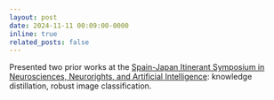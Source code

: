 ```yaml
---
layout: post
date: 2024-11-11 00:09:00-0000
inline: true
related_posts: false
---
```

Presented two prior works at the [Spain-Japan Itinerant Symposium in Neurosciences, Neurorights, and Artificial Intelligence](https://en.acejapon.jp/actividades2024/inteligencia-artificial:-m%C3%A1s-all%C3%A1-de-la-tecnolog%C3%ADa,-impacto-en-la-sociedad): knowledge distillation, robust image classification.
